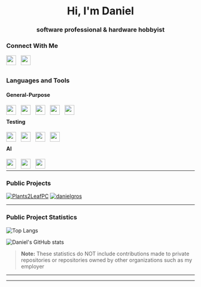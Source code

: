 <h1 align="center">Hi, I'm Daniel</h1>
<h3 align="center">software professional & hardware hobbyist</h3>

### Connect With Me
<a href="https://www.linkedin.com/in/danielmgros"> <img align="left" width="26px" src="https://cdn.simpleicons.org/linkedin" style="padding-right:10px;" /> </a>
<a href="https://stackoverflow.com/users/9965315"> <img align="left" width="26px" src="https://cdn.simpleicons.org/stackoverflow" style="padding-right:10px;" /> </a>
<br />
<br />


### Languages and Tools

#### General-Purpose
<a href="https://google.com/search?q=javascript"> <img align="left" width="26px" src="https://cdn.simpleicons.org/javascript" style="padding-right:10px;" /> </a>
<a href="https://google.com"> <img align="left" width="26px" src="https://cdn.simpleicons.org/typescript" style="padding-right:10px;" /> </a>
<a href="https://google.com"> <img align="left" width="26px" src="https://cdn.simpleicons.org/python" style="padding-right:10px;" /> </a>
<a href="https://google.com"> <img align="left" width="26px" src="https://cdn.simpleicons.org/c" style="padding-right:10px;" /> </a>
<a href="https://google.com"> <img align="left" width="26px" src="https://cdn.simpleicons.org/cplusplus" style="padding-right:10px;" /> </a>
<br />

#### Testing
<a href="https://google.com"> <img align="left" width="26px" src="https://cdn.simpleicons.org/cypress" style="padding-right:10px;" /> </a>
<a href="https://google.com"> <img align="left" width="26px" src="https://cdn.simpleicons.org/jest" style="padding-right:10px;" /> </a>
<a href="https://google.com"> <img align="left" width="26px" src="https://cdn.simpleicons.org/mocha" style="padding-right:10px;" /> </a>
<a href="https://google.com"> <img align="left" width="26px" src="https://cdn.simpleicons.org/selenium" style="padding-right:10px;" /> </a>
<br />

#### AI
<a href="https://google.com"> <img align="left" width="26px" src="https://cdn.simpleicons.org/tensorflow" style="padding-right:10px;" /> </a>
<a href="https://google.com"> <img align="left" width="26px" src="https://cdn.simpleicons.org/apachespark" style="padding-right:10px;" /> </a>
<a href="https://google.com"> <img align="left" width="26px" src="https://cdn.simpleicons.org/opencv" style="padding-right:10px;" /> </a>
<br />

----

### Public Projects
[![Plants2LeafPC](https://github-readme-stats-daniel-gros-projects.vercel.app/api/pin/?username=danielgros&repo=Plants2LeafPC&description_lines_count=5)](https://github.com/danielgros/Plants2LeafPC)
[![danielgros](https://github-readme-stats-daniel-gros-projects.vercel.app/api/pin/?username=danielgros&repo=danielgros&description_lines_count=5)](https://github.com/danielgros/danielgros)

----

### Public Project Statistics
![Top Langs](https://github-readme-stats-daniel-gros-projects.vercel.app/api/top-langs/?username=danielgros&langs_count=20&layout=compact&size_weight=0&count_weight=1)

![Daniel's GitHub stats](https://github-readme-stats-daniel-gros-projects.vercel.app/api?username=danielgros&show=reviews,prs_merged&show_icons=true&rank_icon=github&include_all_commits=true&disable_animations=true)

> **Note:**
> These statistics do NOT include contributions made to private repositories or repositories owned by other organizations such as my employer

----

<!--START_SECTION:activity-->


----

<!-- more stats
![](https://github-profile-trophy.vercel.app/?username=danielgros)
![](https://github-readme-streak-stats.herokuapp.com/?user=danielgros)
-->

<!--
**danielgros/danielgros** is a ✨ _special_ ✨ repository because its `README.md` (this file) appears on your GitHub profile.

Here are some ideas to get you started:

- 🔭 I’m currently working on ...
- 🌱 I’m currently learning ...
- 👯 I’m looking to collaborate on ...
- 🤔 I’m looking for help with ...
- 💬 Ask me about ...
- 📫 How to reach me: ...
- 😄 Pronouns: ...
- ⚡ Fun fact: ...
-->
